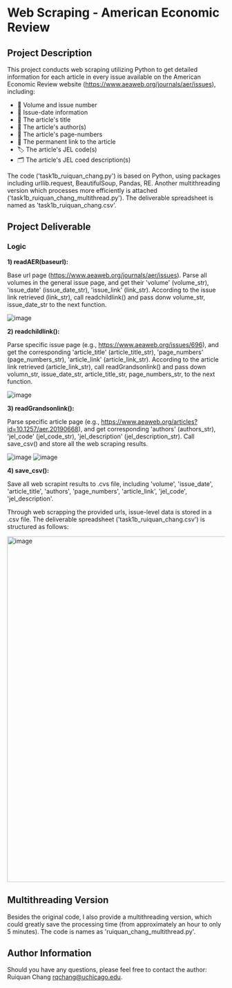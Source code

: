 # Web Scraping - American Economic Review

## Project Description

This project conducts web scraping utilizing Python to get detailed information for each article in every issue available on the American Economic Review website (https://www.aeaweb.org/journals/aer/issues), including:

- 📖 Volume and issue number
- 📅 Issue-date information
- 📄 The article's title
- 👤 The article's author(s)
- 🔢 The article's page-numbers
- 🔗 The permanent link to the article
- 🏷 The article's JEL code(s)
- 🗂 The article's JEL coed description(s)

The code ('task1b_ruiquan_chang.py') is based on Python, using packages including urllib.request, BeautifulSoup, Pandas, RE. Another multithreading version which processes more efficiently is attached ('task1b_ruiquan_chang_multithread.py'). The deliverable spreadsheet is named as 'task1b_ruiquan_chang.csv'.

## Project Deliverable

### Logic

**1) readAER(baseurl):** 

Base url page (https://www.aeaweb.org/journals/aer/issues). Parse all volumes in the general issue page, and get their 'volume' (volume_str), 'issue_date' (issue_date_str), 'issue_link' (link_str). According to the issue link retrieved (link_str), call readchildlink() and pass donw volume_str, issue_date_str to the next function.

![image](https://user-images.githubusercontent.com/102669789/193464752-0fb59ee1-97ec-4523-8bf6-86b978335100.png)

**2) readchildlink():** 

Parse specific issue page (e.g., https://www.aeaweb.org/issues/696), and get the corresponding 'article_title' (article_title_str), 'page_numbers' (page_numbers_str), 'article_link' (article_link_str). According to the article link retrieved (article_link_str), call readGrandsonlink() and pass down volumn_str, issue_date_str, article_title_str, page_numbers_str, to the next function.

![image](https://user-images.githubusercontent.com/102669789/193464806-7695470f-7125-4499-82c4-cc03fc14f5c2.png)

**3) readGrandsonlink():**

Parse specific article page (e.g., https://www.aeaweb.org/articles?id=10.1257/aer.20190668), and get corresponding 'authors' (authors_str), 'jel_code' (jel_code_str), 'jel_description' (jel_description_str). Call save_csv() and store all the web scraping results.

![image](https://user-images.githubusercontent.com/102669789/193464851-f086f841-43b1-4f04-8cad-1f7322779091.png)
![image](https://user-images.githubusercontent.com/102669789/193464910-e234db7e-fb63-4cca-b9ba-3605627de32c.png)

**4) save_csv():**

Save all web scrapint results to .cvs file, including 'volume', 'issue_date', 'article_title', 'authors', 'page_numbers', 'article_link', 'jel_code', 'jel_description'.

Through web scrapping the provided urls, issue-level data is stored in a .csv file. The deliverable spreadsheet ('task1b_ruiquan_chang.csv') is structured as follows:

<img width="800" alt="image" src="https://user-images.githubusercontent.com/102669789/193464634-3e7efbd8-d630-4423-9fcb-cb79648f8bb3.png">

## Multithreading Version

Besides the original code, I also provide a multithreading version, which could greatly save the processing time (from approximately an hour to only 5 minutes). The code is names as 'ruiquan_chang_multithread.py'.

## Author Information

Should you have any questions, please feel free to contact the author: Ruiquan Chang <rqchang@uchicago.edu>.

